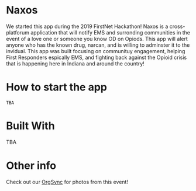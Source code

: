 # Naxos
We started this app during the 2019 FirstNet Hackathon! Naxos is a cross-platforum application that will notify EMS and surronding communities in the event of a love one or someone you know OD on Opiods. This app will alert anyone who has the known drug, narcan, and is willing to adminster it to the invidual. This app was built focusing on communituy engagement, helping First Responders espically EMS, and fighting back against the Opioid crisis that is happening here in Indiana and around the country!

# How to start the app
```
TBA
```

# Built With
TBA

# Other info
Check out our [OrgSync](https://orgsync.com/139217/chapter) for photos from this event!
